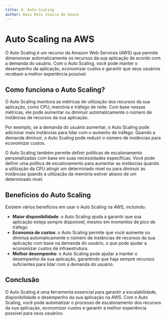 ```yaml
---
title: 4. Auto Scaling
author: Davi Reis Vieira de Souza
---
```


# Auto Scaling na AWS

O Auto Scaling é um recurso da Amazon Web Services (AWS) que permite dimensionar automaticamente os recursos da sua aplicação de acordo com a demanda do usuário. Com o Auto Scaling, você pode manter o desempenho da aplicação, economizar custos e garantir que seus usuários recebam a melhor experiência possível.

## Como funciona o Auto Scaling?

O Auto Scaling monitora as métricas de utilização dos recursos da sua aplicação, como CPU, memória e tráfego de rede. Com base nessas métricas, ele pode aumentar ou diminuir automaticamente o número de instâncias de recursos da sua aplicação.

Por exemplo, se a demanda do usuário aumentar, o Auto Scaling pode adicionar mais instâncias para lidar com o aumento de tráfego. Quando a demanda diminuir, o Auto Scaling pode reduzir o número de instâncias para economizar custos.

O Auto Scaling também permite definir políticas de escalonamento personalizadas com base em suas necessidades específicas. Você pode definir uma política de escalonamento para aumentar as instâncias quando a utilização da CPU atingir um determinado nível ou para diminuir as instâncias quando a utilização da memória estiver abaixo de um determinado nível.

## Benefícios do Auto Scaling

Existem vários benefícios em usar o Auto Scaling na AWS, incluindo:

- **Maior disponibilidade**: o Auto Scaling ajuda a garantir que sua aplicação esteja sempre disponível, mesmo em momentos de pico de tráfego.
- **Economia de custos**: o Auto Scaling permite que você aumente ou diminua automaticamente o número de instâncias de recursos da sua aplicação com base na demanda do usuário, o que pode ajudar a economizar custos de infraestrutura.
- **Melhor desempenho**: o Auto Scaling pode ajudar a manter o desempenho da sua aplicação, garantindo que haja sempre recursos suficientes para lidar com a demanda do usuário.

## Conclusão

O Auto Scaling é uma ferramenta essencial para garantir a escalabilidade, disponibilidade e desempenho da sua aplicação na AWS. Com o Auto Scaling, você pode automatizar o processo de escalonamento dos recursos da sua aplicação, economizar custos e garantir a melhor experiência possível para seus usuários.
